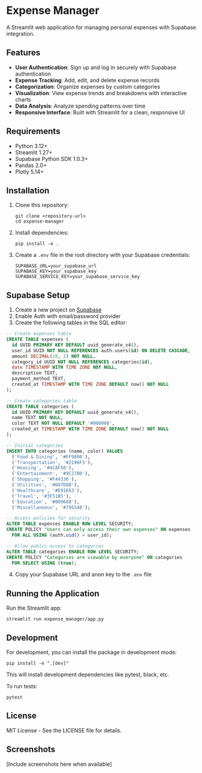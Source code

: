 # Expense Manager

A Streamlit web application for managing personal expenses with Supabase integration.

## Features

- **User Authentication**: Sign up and log in securely with Supabase authentication
- **Expense Tracking**: Add, edit, and delete expense records
- **Categorization**: Organize expenses by custom categories
- **Visualization**: View expense trends and breakdowns with interactive charts
- **Data Analysis**: Analyze spending patterns over time
- **Responsive Interface**: Built with Streamlit for a clean, responsive UI

## Requirements

- Python 3.12+
- Streamlit 1.27+
- Supabase Python SDK 1.0.3+
- Pandas 2.0+
- Plotly 5.14+

## Installation

1. Clone this repository:
   ```
   git clone <repository-url>
   cd expense-manager
   ```

2. Install dependencies:
   ```
   pip install -e .
   ```

3. Create a `.env` file in the root directory with your Supabase credentials:
   ```
   SUPABASE_URL=your_supabase_url
   SUPABASE_KEY=your_supabase_key
   SUPABASE_SERVICE_KEY=your_supabase_service_key
   ```

## Supabase Setup

1. Create a new project on [Supabase](https://supabase.com/)
2. Enable Auth with email/password provider
3. Create the following tables in the SQL editor:

```sql
-- Create expenses table
CREATE TABLE expenses (
  id UUID PRIMARY KEY DEFAULT uuid_generate_v4(),
  user_id UUID NOT NULL REFERENCES auth.users(id) ON DELETE CASCADE,
  amount DECIMAL(10, 2) NOT NULL,
  category_id UUID NOT NULL REFERENCES categories(id),
  date TIMESTAMP WITH TIME ZONE NOT NULL,
  description TEXT,
  payment_method TEXT,
  created_at TIMESTAMP WITH TIME ZONE DEFAULT now() NOT NULL
);

-- Create categories table
CREATE TABLE categories (
  id UUID PRIMARY KEY DEFAULT uuid_generate_v4(),
  name TEXT NOT NULL,
  color TEXT NOT NULL DEFAULT '#000000',
  created_at TIMESTAMP WITH TIME ZONE DEFAULT now() NOT NULL
);

-- Initial categories
INSERT INTO categories (name, color) VALUES
  ('Food & Dining', '#FF9800'),
  ('Transportation', '#2196F3'),
  ('Housing', '#4CAF50'),
  ('Entertainment', '#9C27B0'),
  ('Shopping', '#F44336'),
  ('Utilities', '#607D8B'),
  ('Healthcare', '#E91E63'),
  ('Travel', '#3F51B5'),
  ('Education', '#009688'),
  ('Miscellaneous', '#795548');

-- Access policies for security
ALTER TABLE expenses ENABLE ROW LEVEL SECURITY;
CREATE POLICY "Users can only access their own expenses" ON expenses
  FOR ALL USING (auth.uid() = user_id);

-- Allow public access to categories
ALTER TABLE categories ENABLE ROW LEVEL SECURITY;
CREATE POLICY "Categories are viewable by everyone" ON categories
  FOR SELECT USING (true);
```

4. Copy your Supabase URL and anon key to the `.env` file

## Running the Application

Run the Streamlit app:

```
streamlit run expense_manager/app.py
```

## Development

For development, you can install the package in development mode:

```
pip install -e ".[dev]"
```

This will install development dependencies like pytest, black, etc.

To run tests:

```
pytest
```

## License

MIT License - See the LICENSE file for details.

## Screenshots

[Include screenshots here when available]

